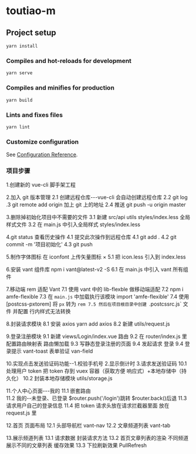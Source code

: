 # toutiao-m

## Project setup

```
yarn install
```

### Compiles and hot-reloads for development

```
yarn serve
```

### Compiles and minifies for production

```
yarn build
```

### Lints and fixes files

```
yarn lint
```

### Customize configuration

See [Configuration Reference](https://cli.vuejs.org/config/).

### 项目步骤

1.创建新的 vue-cli 脚手架工程

2.加入 git 版本管理
2.1 创建远程仓库---vue-cli 会自动创建远程仓库
2.2 git log
.3 git remote add origin 加上 git 上的地址
2.4 推送 git push -u origin master

3.删除掉初始化项目中不需要的文件
3.1 新建 src/api utils styles/index.less 全局样式文件
3.2 在 main.js 中引入全局样式 styles/index.less

4.git status 查看历史操作
4.1 提交此次操作到远程仓库
4.1 git add .
4.2 git commit -m '项目初始化'
4.3 git push

5.制作字体图标 在 iconfont 上传矢量图标 ×
5.1 把 icon.less 引入到 index.less

6.安装 vant 组件库 npm i vant@latest-v2 -S
6.1 在 main.js 中引入 vant 所有组件

7.移动端 rem 适配 Vant
7.1 使用 vant 中的 lib-flexble 做移动端适配
7.2 npm i amfe-flexible
7.3 在 `main.js` 中加载执行该模块 import 'amfe-flexible'
7.4 使用 [postcss-pxtorem] 将 `px` 转为 `rem 7.5 然后在项目根目录中创建 `.postcssrc.js` 文件 并配置 行内样式无法转换

8.封装请求模块
8.1 安装 axios yarn add axios
8.2 新建 utils/request.js

9.登录注册模块
9.1 新建 views/Login/index.vue 路由
9.2 在 router/index.js 里配置路由映射表 路由懒加载
9.3 写静态登录注册的页面
9.4 发起请求 登录
9.4 登录提示 vant-toast 表单验证 van-field

10.实现点击发送验证码功能--1.校验手机号 2.显示倒计时 3.请求发送验证码
10.1 处理用户 token 把 token 存到 vuex 容器（获取方便 响应式）+本地存储中（持久化）
10.2 封装本地存储模块 utils/storage.js

11.个人中心页面---我的
11.1 嵌套路由  
11.2 我的--未登录、已登录 $router.push('/login')跳转 $router.back()后退
11.3 请求用户自己的登录信息
11.4 把 token 请求头放在请求拦截器里面 放在 request.js 里

12.首页 页面布局
12.1 头部导航栏 vant-nav
12.2 文章频道列表 vant-tab

13.展示频道列表
13.1 请求数据 封装请求方法
13.2 首页文章列表的渲染 不同频道展示不同的文章列表 缓存效果
13.3 下拉刷新效果 PullRefresh
